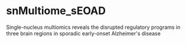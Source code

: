 # snMultiome_sEOAD
Single-nucleus multiomics reveals the disrupted regulatory programs in three brain regions in sporadic early-onset Alzheimer's disease

